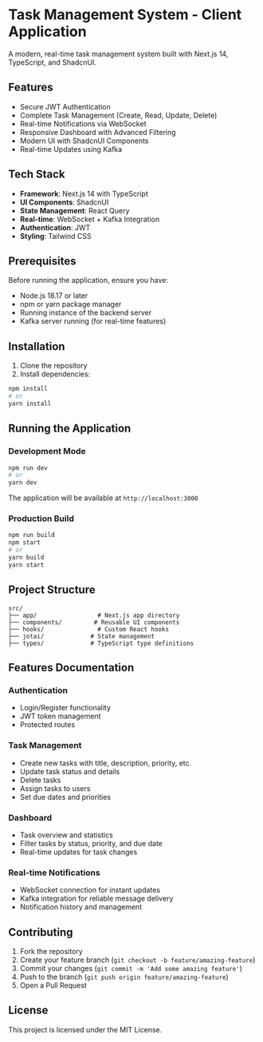 # Task Management System - Client Application

A modern, real-time task management system built with Next.js 14, TypeScript, and ShadcnUI.

## Features

- Secure JWT Authentication
- Complete Task Management (Create, Read, Update, Delete)
- Real-time Notifications via WebSocket
- Responsive Dashboard with Advanced Filtering
- Modern UI with ShadcnUI Components
- Real-time Updates using Kafka

## Tech Stack

- **Framework**: Next.js 14 with TypeScript
- **UI Components**: ShadcnUI
- **State Management**: React Query
- **Real-time**: WebSocket + Kafka Integration
- **Authentication**: JWT
- **Styling**: Tailwind CSS

## Prerequisites

Before running the application, ensure you have:

- Node.js 18.17 or later
- npm or yarn package manager
- Running instance of the backend server
- Kafka server running (for real-time features)

## Installation

1. Clone the repository
2. Install dependencies:

```bash
npm install
# or
yarn install
```

## Running the Application

### Development Mode

```bash
npm run dev
# or
yarn dev
```

The application will be available at `http://localhost:3000`

### Production Build

```bash
npm run build
npm start
# or
yarn build
yarn start
```

## Project Structure

```
src/
├── app/                 # Next.js app directory
├── components/         # Reusable UI components
├── hooks/               # Custom React hooks
├── jotai/             # State management
├── types/             # TypeScript type definitions
```

## Features Documentation

### Authentication
- Login/Register functionality
- JWT token management
- Protected routes

### Task Management
- Create new tasks with title, description, priority, etc.
- Update task status and details
- Delete tasks
- Assign tasks to users
- Set due dates and priorities

### Dashboard
- Task overview and statistics
- Filter tasks by status, priority, and due date
- Real-time updates for task changes

### Real-time Notifications
- WebSocket connection for instant updates
- Kafka integration for reliable message delivery
- Notification history and management

## Contributing

1. Fork the repository
2. Create your feature branch (`git checkout -b feature/amazing-feature`)
3. Commit your changes (`git commit -m 'Add some amazing feature'`)
4. Push to the branch (`git push origin feature/amazing-feature`)
5. Open a Pull Request

## License

This project is licensed under the MIT License.
